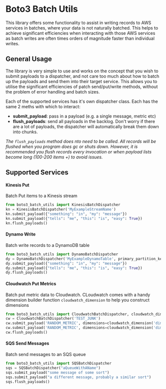 Boto3 Batch Utils
=================
This library offers some functionality to assist in writing records to AWS services in batches, where your data is not naturally batched. This helps to achieve significant efficiencies when interacting with those AWS services as batch writes are often times orders of magnitude faster than individual writes.

## General Usage
The library is very simple to use and works on the concept that you wish to submit payloads to a dispatcher, and not care too much about how to batch up the payloads and send them into their target service. This allows you to utilise the significant efficiencies of patch send/put/write methods, without the problem of error handling and batch sizes.

Each of the supported services has it's own dispatcher class. Each has the same 2 meths with which to interact:
* **submit_payload**: pass in a payload (e.g. a single message, metric etc)
* **flush_payloads**: send all payloads in the backlog. Don't worry if there are a lot of payloads, the dispatcher will automatically break them down into chunks. 

*The `flush_payloads` method does nto need to be called. All records will be flushed when you program does gc or shuts down. However, it is recommended you flush records every invocation or when payload lists become long (100-200 items +) to avoid issues.*

## Supported Services

#### Kinesis Put
Batch Put items to a Kinesis stream
```python
from boto3_batch_utils import KinesisBatchDispatcher
kn = KinesisBatchDispatcher('MyExampleStreamName')
kn.submit_payload({"something": "in", "my": "message"})
kn.submit_payload({"tells": "me", "this": "is", "easy": True})
kn.flush_payloads()
```

#### Dynamo Write
Batch write records to a DynamoDB table
```python
from boto3_batch_utils import DynamoBatchDispatcher
dy = DynamoBatchDispatcher('MyExampleDynamoTable', primary_partition_key='Id')
dy.submit_payload({"something": "in", "my": "message"})
dy.submit_payload({"tells": "me", "this": "is", "easy": True})
dy.flush_payloads()
```

#### Cloudwatch Put Metrics
Batch put metric data to Cloudwatch. CLoudwatch comes with a handy dimension builder function `cloudwatch_dimension` to help you construct dimensions
```python
from boto3_batch_utils import CloudwatchBatchDispatcher, cloudwatch_dimension
cw = CloudwatchBatchDispatcher('TEST_JUNK')
cw.submit_payload('RANDOM_METRIC', dimensions=cloudwatch_dimension('dimA', '12345'), value=555, unit='Count')
cw.submit_payload('RANDOM_METRIC', dimensions=cloudwatch_dimension('dimA', '12345'), value=1234, unit='Count')
cw.flush_payloads()
```

#### SQS Send Messages
Batch send messages to an SQS queue
```python
from boto3_batch_utils import SQSBatchDispatcher
sqs = SQSBatchDispatcher("aQueueWithAName")
sqs.submit_payload("some message of some sort")
sqs.submit_payload("a different message, probably a similar sort")
sqs.flush_payloads()
```